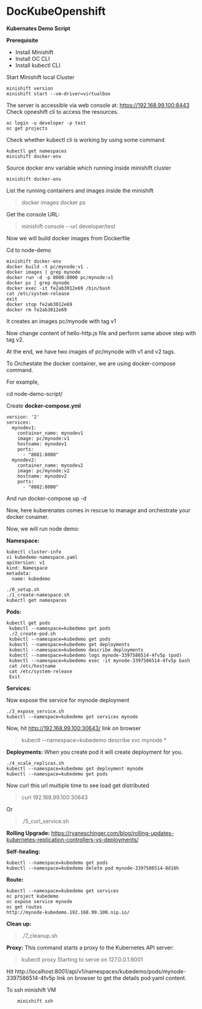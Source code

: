 # DocKubeOpenshift
**Kubernates Demo Script**

**Prerequisite**

 - Install Minishift
 - Install OC CLI
 - Install kubectl CLI

Start Minishift local Cluster
 ```
 minishift version
 minishift start --vm-driver=virtualbox
 ```

The server is accessible via web console at:
    https://192.168.99.100:8443
Check opneshift cli to access the resources.

```
oc login -u developer -p test
oc get projects
```

Check whether kubectl cli is working by using some command

```
kubectl get namespaces
minishift docker-env
```

Source docker env variable which running inside minishift cluster

```
minishift docker-env
```

List the running containers and images inside the minishift

> docker images
> docker ps

Get the console URL:
> minishift console --url
> developer/test

Now we will build docker images from Dockerfile

Cd to node-demo

 ```
 minishift docker-env
 docker build -t pc/mynode:v1 .
 docker images | grep mynode
 docker run -d -p 8000:8000 pc/mynode:v1
 docker ps | grep mynode
 docker exec -it fe2ab3012e69 /bin/bash
 cat /etc/system-release
 exit
 docker stop fe2ab3012e69
 docker rm fe2ab3012e69
 ```

It creates an images pc/mynode with tag v1

Now change content of hello-http.js file and perform same above step with tag v2.

At the end, we have two images of pc/mynode with v1 and v2 tags.

To Orchestate the docker container, we are using docker-compose command.

For example,

cd node-demo-script/

Create **docker-compose.yml**

    version: '2'
    services:
      mynodev1:
        container_name: mynodev1
        image: pc/mynode:v1
        hostname: mynodev1
        ports:
          - "8081:8000"
      mynodev2:
        container_name: mynodev2
        image: pc/mynode:v2
        hostname: mynodev2
        ports:
          - "8082:8000"

And run docker-compose up -d

Now, here kuberenates comes in rescue to manage and orchestrate your docker conainer.

Now, we will run node demo:

**Namespace:**

    kubectl cluster-info
    vi kubedemo-namespace.yaml
    apiVersion: v1
    kind: Namespace
    metadata: 
      name: kubedemo

```
./0_setup.sh
./1_create-namespace.sh
kubectl get namespaces
```

**Pods:**

```
kubectl get pods
 kubectl --namespace=kubedemo get pods
 ./2_create-pod.sh
 kubectl --namespace=kubedemo get pods
 kubectl --namespace=kubedemo get deployments
 kubectl --namespace=kubedemo describe deployments
 kubectl --namespace=kubedemo logs mynode-3397586514-4fv5p (pod)
 kubectl --namespace=kubedemo exec -it mynode-3397586514-4fv5p bash
 cat /etc/hostname
 cat /etc/system-release
 Exit
```

**Services:**

Now expose the service for mynode deployment
```
./3_expose_service.sh
kubectl --namespace=kubedemo get services mynode
```

Now, hit http://192.168.99.100:30643/ link on browser

> kubectl --namespace=kubedemo describe svc mynode *

**Deployments:**
When you create pod it will create deployment for you.
```
./4_scale_replicas.sh
kubectl --namespace=kubedemo get deployment mynode
kubectl --namespace=kubedemo get pods
```

Now curl this url multiple time to see load get distributed 
> curl 192.168.99.100:30643

Or 

>./5_curl_service.sh

**Rolling Upgrade:**
https://ryaneschinger.com/blog/rolling-updates-kubernetes-replication-controllers-vs-deployments/

**Self-healing:**
```
kubectl --namespace=kubedemo get pods
kubectl --namespace=kubedemo delete pod mynode-3397586514-8d16h
```

**Route:**
```
kubectl --namespace=kubedemo get services
oc project kubedemo
oc expose service mynode
oc get routes
http://mynode-kubedemo.192.168.99.100.nip.io/
```

**Clean up:**
> ./7_cleanup.sh

**Proxy:**
This command starts a proxy to the Kubernetes API server:
> kubectl proxy 
	Starting to serve on 127.0.0.1:8001

Hit http://localhost:8001/api/v1/namespaces/kubedemo/pods/mynode-3397586514-4fv5p link on browser to get the details pod yaml content.

To ssh minishift VM
```
    minishift ssh
```
